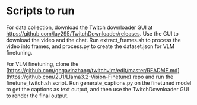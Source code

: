 # Scripts to run

For data collection, download the Twitch downloader GUI at https://github.com/lay295/TwitchDownloader/releases.
Use the GUI to download the video and the chat. 
Run extract_frames.sh to process the video into frames, and process.py to create the dataset.json for VLM finetuning. 

For VLM finetuning, clone the [https://github.com/ghgavinzhang/twitchvlm/edit/master/README.md](https://github.com/2U1/Llama3.2-Vision-Finetune) repo and run the finetune_twitch.sh script. Run generate_captions.py on the finetuned model to get the captions as text output, and then use the TwitchDownloader GUI to render the final output.
